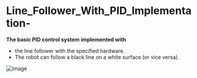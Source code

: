 # Line_Follower_With_PID_Implementation-

**The basic PID control system implemented with**

 * the  line follower with the specified hardware. 
 * The robot can follow  a black line on a white surface (or vice versa).

![image](https://github.com/Khushitapariya/Line_Follower_With_PID_Implementation-/assets/172877063/12b8b707-deb6-4202-827c-b31d7df8b1e3)
